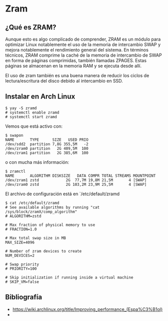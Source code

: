 # Zram

## ¿Qué es ZRAM?
Aunque esto es algo complicado de comprender, ZRAM es un módulo para optimizar Linux notablemente el uso de la memoria de intercambio SWAP y mejora notablemente el rendimiento general del sistema. En términos técnicos, ZRAM comprime la caché de la memoria de intercambio de SWAP en forma de páginas comprimidas, también llamadas ZPAGES. Estas páginas se almacenan en la memoria RAM y se ejecuta desde allí.

El uso de zram también es una buena manera de reducir los ciclos de lectura/escritura del disco debido al intercambio en SSD.

## Instalar en Arch Linux

    $ yay -S zramd
    # systemctl enable zramd
    # systemctl start zramd

Vemos que está activo con:

    $ swapon
    NAME       TYPE      SIZE   USED PRIO
    /dev/sdd2  partition 7,8G 355,5M   -2
    /dev/zram0 partition   2G 409,5M  100
    /dev/zram1 partition   2G 385,6M  100

o con mucha más información:

    $ zramctl 
    NAME       ALGORITHM DISKSIZE   DATA COMPR TOTAL STREAMS MOUNTPOINT
    /dev/zram1 zstd            2G  77,7M 19,8M 21,5M       4 [SWAP]
    /dev/zram0 zstd            2G 103,2M 23,9M 25,5M       4 [SWAP]

El archivo de configuración está en `/etc/default/zramd

```
$ cat /etc/default/zramd 
# See available algorithms by running "cat /sys/block/zramX/comp_algorithm"
# ALGORITHM=zstd

# Max fraction of physical memory to use
# FRACTION=1.0

# Max total swap size in MB
MAX_SIZE=4096

# Number of zram devices to create
NUM_DEVICES=2

# Swap priority
# PRIORITY=100

# Skip initialization if running inside a virtual machine
# SKIP_VM=false
```

## Bibliografía

* https://wiki.archlinux.org/title/Improving_performance_(Espa%C3%B1ol)
* 